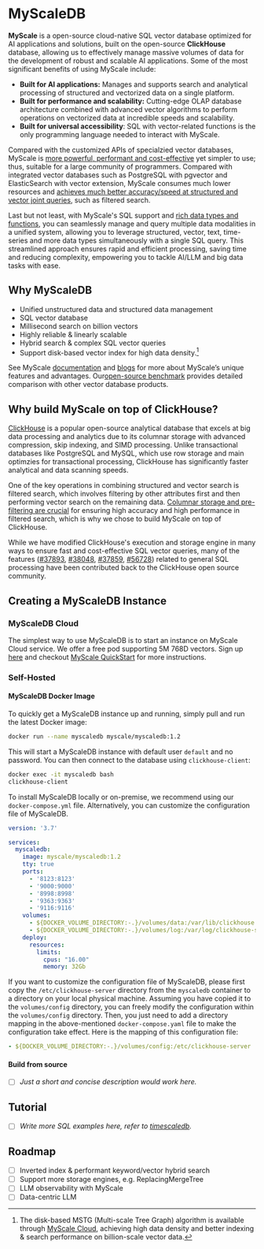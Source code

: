 # MyScaleDB

**MyScale** is a open-source cloud-native SQL vector database optimized for AI applications and solutions, built on the open-source **ClickHouse** database, allowing us to effectively manage massive volumes of data for the development of robust and scalable AI applications. Some of the most significant benefits of using MyScale include:

* **Built for AI applications:** Manages and supports search and analytical processing of structured and vectorized data on a single platform.
* **Built for performance and scalability:** Cutting-edge OLAP database architecture combined with advanced vector algorithms to perform operations on vectorized data at incredible speeds and scalability.
* **Built for universal accessibility**: SQL with vector-related functions is the only programming language needed to interact with MyScale.

Compared with the customized APIs of specialzied vector databases, MyScale is [more powerful, performant and cost-effective](https://myscale.com/blog/myscale-outperform-specialized-vectordb/) yet simpler to use; thus, suitable for a large community of programmers. Compared with integrated vector databases such as PostgreSQL with pgvector and ElasticSearch with vector extension, MyScale consumes much lower resources and [achieves much better accuracy/speed at structured and vector joint queries](https://myscale.com/blog/myscale-vs-postgres-opensearch/), such as filtered search.

Last but not least, with MyScale's SQL support and [rich data types and functions](https://myscale.com/docs/en/functions/), you can seamlessly manage and query multiple data modalities in a unified system, allowing you to leverage structured, vector, text, time-series and more data types simultaneously with a single SQL query. This streamlined approach ensures rapid and efficient processing, saving time and reducing complexity, empowering you to tackle AI/LLM and big data tasks with ease.

## Why MyScaleDB

* Unified unstructured data and structured data management
* SQL vector database
* Millisecond search on billion vectors
* Highly reliable & linearly scalable
* Hybrid search & complex SQL vector queries
* Support disk-based vector index for high data density.[^1]

See MyScale [documentation](https://myscale.com/docs/en/) and [blogs](https://myscale.com/blog/) for more about MyScale’s unique features and advantages. Our[open-source benchmark](https://myscale.github.io/benchmark/) provides detailed comparison with other vector database products.

## Why build MyScale on top of ClickHouse?

[ClickHouse](https://github.com/ClickHouse/ClickHouse) is a popular open-source analytical database that excels at big data processing and analytics due to its columnar storage with advanced compression, skip indexing, and SIMD processing. Unlike transactional databases like PostgreSQL and MySQL, which use row storage and main optimzies for transactional processing, ClickHouse has significantly faster analytical and data scanning speeds.

One of the key operations in combining structured and vector search is filtered search, which involves filtering by other attributes first and then performing vector search on the remaining data. [Columnar storage and pre-filtering are crucial](https://myscale.com/blog/filtered-vector-search-in-myscale/#behind-the-scene) for ensuring high accuracy and high performance in filtered search, which is why we chose to build MyScale on top of ClickHouse.

While we have modified ClickHouse's execution and storage engine in many ways to ensure fast and cost-effective SQL vector queries, many of the features ([#37893](https://github.com/ClickHouse/ClickHouse/issues/56728), [#38048](https://github.com/ClickHouse/ClickHouse/pull/38048), [#37859](https://github.com/ClickHouse/ClickHouse/issues/37859), [#56728](https://github.com/ClickHouse/ClickHouse/issues/56728)) related to general SQL processing have been contributed back to the ClickHouse open source community.

## Creating a MyScaleDB Instance

### MyScaleDB Cloud

The simplest way to use MyScaleDB is to start an instance on MyScale Cloud service. We offer a free pod supporting 5M 768D vectors. Sign up [here](https://myscale.com/) and checkout [MyScale QuickStart](https://myscale.com/docs/en/quickstart/) for more instructions.

### Self-Hosted

#### MyScaleDB Docker Image

To quickly get a MyScaleDB instance up and running, simply pull and run the latest Docker image:

```bash
docker run --name myscaledb myscale/myscaledb:1.2
```

This will start a MyScaleDB instance with default user `default` and no password. You can then connect to the database using `clickhouse-client`:

```bash
docker exec -it myscaledb bash
clickhouse-client
```

To install MyScaleDB locally or on-premise, we recommend using our `docker-compose.yml` file. Alternatively, you can customize the configuration file of MyScaleDB.

```yaml
version: '3.7'

services:
  myscaledb:
    image: myscale/myscaledb:1.2
    tty: true
    ports:
      - '8123:8123'
      - '9000:9000'
      - '8998:8998'
      - '9363:9363'
      - '9116:9116'
    volumes:
      - ${DOCKER_VOLUME_DIRECTORY:-.}/volumes/data:/var/lib/clickhouse
      - ${DOCKER_VOLUME_DIRECTORY:-.}/volumes/log:/var/log/clickhouse-server
    deploy:
      resources:
        limits:
          cpus: "16.00"
          memory: 32Gb
```

If you want to customize the configuration file of MyScaleDB, please first copy the `/etc/clickhouse-server` directory from the `myscaledb` container to a directory on your local physical machine. Assuming you have copied it to the `volumes/config` directory, you can freely modify the configuration within the `volumes/config` directory. Then, you just need to add a directory mapping in the above-mentioned `docker-compose.yaml` file to make the configuration take effect.
Here is the mapping of this configuration file:

```yaml
- ${DOCKER_VOLUME_DIRECTORY:-.}/volumes/config:/etc/clickhouse-server
```

#### Build from source

* [ ] *Just a short and concise description would work here.*

## Tutorial

* [ ] *Write more SQL examples here, refer to [timescaledb](https://github.com/timescale/timescaledb?tab=readme-ov-file#using-timescaledb).*

## Roadmap

* [ ] Inverted index & performant keyword/vector hybrid search
* [ ] Support more storage engines, e.g. ReplacingMergeTree
* [ ] LLM observability with MyScale
* [ ] Data-centric LLM

[^1]: The disk-based MSTG (Multi-scale Tree Graph) algorithm is available through [MyScale Cloud](myscale.com), achieving high data density and better indexing & search performance on billion-scale vector data.
